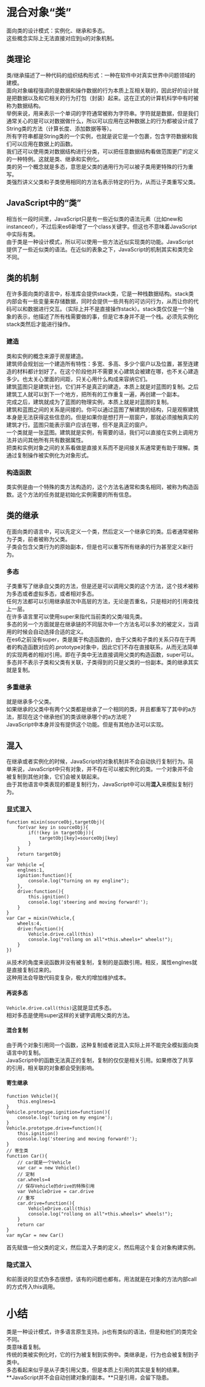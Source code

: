 # 混合对象“类”
面向类的设计模式：实例化、继承和多态。  
这些概念实际上无法直接对应到js的对象机制。

## 类理论
类/继承描述了一种代码的组织结构形式：一种在软件中对真实世界中问题领域的建模。  
面向对象编程强调的是数据和操作数据的行为本质上互相关联的，因此好的设计就是把数据以及和它相关的行为打包（封装）起来。这在正式的计算机科学中有时被称为数据结构。  
举例来说，用来表示一个单词的字符通常被称为字符串。字符就是数据，但是我们通常关心的是可以对数据做什么，所以可以应用在这种数据上的行为都被设计成了String类的方法（计算长度、添加数据等等）。  
所有字符串都是String类的一个实例，也就是说它是一个包裹，包含字符数据和我们可以应用在数据上的函数。  
我们还可以使用类对数据结构进行分类，可以把任意数据结构看做范围更广的定义的一种特例。这就是类、继承和实例化。  
类的另一个概念就是多态，意思是父类的通用行为可以被子类用更特殊的行为重写。  
类强烈讲义父类和子类使用相同的方法名表示特定的行为，从而让子类重写父类。

## JavaScript中的“类”
相当长一段时间里，JavaScript只是有一些近似类的语法元素（比如new和instanceof），不过后来es6新增了一个class关键字。但这也不意味着JavaScript中实际有类。  
由于类是一种设计模式，所以可以使用一些方法近似实现类的功能。JavaScript提供了一些近似类的语法。在近似的表象之下，JavaScript的机制其实和类完全不同。

## 类的机制
在许多面向类的语言中，标准库会提供stack类，它是一种栈数据结构。stack类内部会有一些变量来存储数据，同时会提供一些共有的可访问行为，从而让你的代码可以和数据进行交互。（实际上并不是直接操作stack）。stack类仅仅是一个抽象的表示，他描述了所有栈需要做的事，但是它本身并不是一个栈。必须先实例化stack类然后才能进行操作。
### 建造
类和实例的概念来源于房屋建造。  
建筑师会规划出一个建造所有特性：多宽、多高、多少个窗户以及位置，甚至连建造的材料都计划好了。在这个阶段他并不需要关心建筑会被建在哪，也不关心建造多少。也太关心里面的间距，只关心用什么构成来容纳它们。  
建筑蓝图只是建筑计划，它们并不是真正的建造，本质上就是对蓝图的复制。之后建筑工人就可以到下一个地方，把所有的工作重复一遍，再创建一个副本。  
完成之后，建筑就成为了蓝图的物理实例，本质上就是对蓝图的复制。  
建筑和蓝图之间的关系是间接的。你可以通过蓝图了解建筑的结构，只是观察建筑本身是无法获得这些信息的。但是如果你是想打开一扇窗户，那就必须接触真实的建筑才行。蓝图只能表示窗户应该在哪，但不是真正的窗户。  
一个类就是一张蓝图。建筑就是实例，有需要的话，我们可以直接在实例上调用方法并访问其他所有共有数据属性。  
把类和实例对象之间的关系看做是直接关系而不是间接关系通常更有助于理解。类通过复制操作被实例化为对象形式。
### 构造函数
类实例是由一个特殊的类方法构造的，这个方法名通常和类名相同，被称为构造函数。这个方法的任务就是初始化实例需要的所有信息。

## 类的继承
在面向类的语言中，可以先定义一个类，然后定义一个继承它的类。后者通常被称为子类，前者被称为父类。  
子类会包含父类行为的原始副本，但是也可以重写所有继承的行为甚至定义新行为。
### 多态
子类重写了继承自父类的方法，但是还是可以调用父类的这个方法，这个技术被称为多态或者虚拟多态，或者相对多态。  
任何方法都可以引用继承层次中高层的方法，无论是否重名，只是相对的引用查找上一层。  
在许多语言里可以使用super来指代当前类的父类/祖先类。  
多态的另一个方面就是在继承链的不同层次中一个方法名可以多次的被定义，当调用的时候会自动选择合适的定义。  
在es6之前没有super，类是属于构造函数的，由于父类和子类的关系只存在于两者的构造函数对应的.prototype对象中，因此它们不存在直接联系，从而无法简单的实现两者的相对引用。即在子类中无法直接调用父类的构造函数，super可以。  
多态并不表示子类和父类有关联，子类得到的只是父类的一份副本。类的继承其实就是复制。
### 多重继承
就是继承多个父类。  
如果继承的父类中有两个父类都是继承了一个相同的类，并且都重写了其中的a方法，那现在这个继承他们的类该继承哪个的a方法呢？  
JavaScript中本身并没有提供这个功能。但是有其他办法可以实现。

## 混入
在继承或者实例化的时候，JavaScript的对象机制并不会自动执行复制行为。简单来说，JavaScript中只有对象，并不存在可以被实例化的类。一个对象并不会被复制到其他对象，它们会被关联起来。  
由于其他语言中类表现的都是复制行为，JavaScript中可以用**混入**来模拟复制行为。
### 显式混入
```
function mixin(sourceObj,targetObj){
    for(var key in sourceObj){
        if(!(key in targetObj)){
            targetObj[key]=sourceObj[key]
        }
    }
    return targetObj
}
var Vehicle ={
    englnes:1,
    ignition:function(){
        console.log("turning on my engline");
    },
    drive:function(){
        this.ignition()
        console.log('steering and moving forward!');
    }
}
var Car = mixin(Vehicle,{
    wheels:4,
    drive:function(){
        Vehicle.drive.call(this)
        console.log("rollong on all"+this.wheels+" wheels!");
    }
})
```
从技术的角度来说函数并没有被复制，复制的是函数引用。相反，属性englnes就是直接复制过来的。  
这种用法会导致代码变复杂，极大的增加维护成本。
#### 再说多态
``Vehicle.drive.call(this)``这就是显式多态。  
相对多态是使用super这样的关键字调用父类的方法。  
#### 混合复制
由于两个对象引用同一个函数，这种复制或者说混入实际上并不能完全模拟面向类语言中的复制。  
JavaScript中的函数无法真正的复制，复制的仅仅是相关引用。如果修改了共享的引用，相关联的对象都会受到影响。
#### 寄生继承
```
function Vehicle(){
    this.englnes=1
}
Vehicle.prototype.ignition=function(){
    console.log('turing on my engine');
}
Vehicle.prototype.drive=function(){
    this.ignition()
    console.log('steering and moving forward!');
}
// 寄生类
function Car(){
    // car就是一个Vehicle
    var car = new Vehicle()
    // 定制
    car.wheels=4
    // 保存Vehicle的drive的特殊引用
    var VehicleDrive = car.drive
    // 重写
    car.drive=function(){
        VehicleDrive.call(this)
        console.log("rollong on all"+this.wheels+" wheels!");
    }
    return car 
}
var myCar = new Car()
```
首先赋值一份父类的定义，然后混入子类的定义，然后用这个复合对象构建实例。
### 隐式混入
和前面说的显式伪多态很想，该有的问题也都有。用法就是在对象的方法内部call的方式传入this调用。

# 小结
类是一种设计模式，许多语言原生支持。js也有类似的语法，但是和他们的类完全不同。  
类意味着复制。  
传统的类被实例化时，它的行为被复制到实例中。类继承是，行为也会被复制到子类中。  
多态看起来似乎是从子类引用父类，但是本质上引用的其实是复制的结果。  
**JavaScript并不会自动创建对象的副本。**只是引用，会留下隐患。
